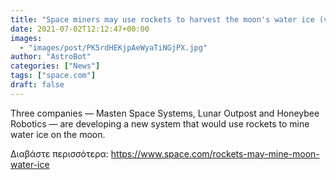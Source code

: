 ```yaml
---
title: "Space miners may use rockets to harvest the moon's water ice (video)"
date: 2021-07-02T12:12:47+00:00
images:
  - "images/post/PK5rdHEKjpAeWyaTiNGjPX.jpg"
author: "AstroBot"
categories: ["News"]
tags: ["space.com"]
draft: false
---
```


Three companies — Masten Space Systems, Lunar Outpost and Honeybee Robotics — are developing a new system that would use rockets to mine water ice on the moon. 

Διαβάστε περισσότερα: https://www.space.com/rockets-may-mine-moon-water-ice
